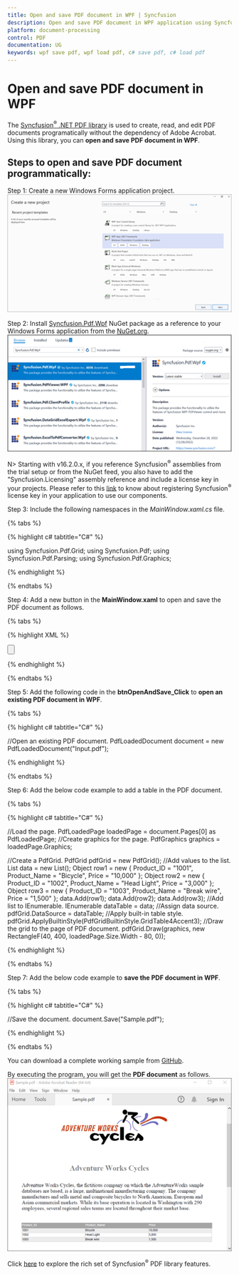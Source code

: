```yaml
---
title: Open and save PDF document in WPF | Syncfusion
description: Open and save PDF document in WPF application using Syncfusion .NET PDF library without the dependency of Adobe Acrobat. 
platform: document-processing
control: PDF
documentation: UG
keywords: wpf save pdf, wpf load pdf, c# save pdf, c# load pdf
---
```


# Open and save PDF document in WPF

The [Syncfusion<sup>&reg;</sup> .NET PDF library](https://www.syncfusion.com/document-processing/pdf-framework/net) is used to create, read, and edit PDF documents programatically without the dependency of Adobe Acrobat. Using this library, you can **open and save PDF document in WPF**. 

## Steps to open and save PDF document programmatically:

Step 1: Create a new Windows Forms application project.
![Create WPF application in Visual Studio](Images/Create_WPF_application.png)

Step 2: Install [Syncfusion.Pdf.Wpf](https://www.nuget.org/packages/Syncfusion.Pdf.Wpf/) NuGet package as a reference to your Windows Forms application from the [NuGet.org](https://www.nuget.org/).
![Install NuGet package](Images/WPF_NuGet_package.png)

N> Starting with v16.2.0.x, if you reference Syncfusion<sup>&reg;</sup> assemblies from the trial setup or from the NuGet feed, you also have to add the "Syncfusion.Licensing" assembly reference and include a license key in your projects. Please refer to this [link](https://help.syncfusion.com/common/essential-studio/licensing/overview) to know about registering Syncfusion<sup>&reg;</sup> license key in your application to use our components.

Step 3: Include the following namespaces in the *MainWindow.xaml.cs* file.

{% tabs %}

{% highlight c# tabtitle="C#" %}

using Syncfusion.Pdf.Grid;
using Syncfusion.Pdf;
using Syncfusion.Pdf.Parsing;
using Syncfusion.Pdf.Graphics;

{% endhighlight %}

{% endtabs %}

Step 4: Add a new button in the **MainWindow.xaml** to open and save the PDF document as follows.

{% tabs %}

{% highlight XML %}

<Button Click="btnOpenAndSave_Click" Margin="0,187,0,0" VerticalAlignment="Top" Height="30" BorderBrush="LightBlue" HorizontalAlignment="Center" Width="256">
    <Button.Background>
        <LinearGradientBrush EndPoint="0.5,-0.04" StartPoint="0.5,1.04">
            <GradientStop Color="#FFD9E9F7" Offset="0"/>
                <GradientStop Color="#FFEFF8FF" Offset="1"/>
        </LinearGradientBrush>
    </Button.Background>
    <StackPanel Orientation="Horizontal" Height="23" Margin="0,0,0,-2.52" VerticalAlignment="Bottom" HorizontalAlignment="Right" Width="200">
        <Image Name="image2" Margin="2" HorizontalAlignment="Center" VerticalAlignment="Center" />
        <TextBlock Text="Opend and Save PDF documemt" Height="26" Width="261" />
    </StackPanel>
</Button>

{% endhighlight %}

{% endtabs %}

Step 5: Add the following code in the **btnOpenAndSave_Click** to **open an existing PDF document in WPF**.

{% tabs %}

{% highlight c# tabtitle="C#" %}

//Open an existing PDF document.
PdfLoadedDocument document = new PdfLoadedDocument("Input.pdf");

{% endhighlight %}

{% endtabs %}

Step 6: Add the below code example to add a table in the PDF document.

{% tabs %}

{% highlight c# tabtitle="C#" %}

//Load the page. 
PdfLoadedPage loadedPage = document.Pages[0] as PdfLoadedPage;
//Create graphics for the page. 
PdfGraphics graphics = loadedPage.Graphics;

//Create a PdfGrid.
PdfGrid pdfGrid = new PdfGrid();
//Add values to the list.
List<object> data = new List<object>();
Object row1 = new { Product_ID = "1001", Product_Name = "Bicycle", Price = "10,000" };
Object row2 = new { Product_ID = "1002", Product_Name = "Head Light", Price = "3,000" };
Object row3 = new { Product_ID = "1003", Product_Name = "Break wire", Price = "1,500" };
data.Add(row1);
data.Add(row2);
data.Add(row3);
//Add list to IEnumerable.
IEnumerable<object> dataTable = data;
//Assign data source.
pdfGrid.DataSource = dataTable;
//Apply built-in table style.
pdfGrid.ApplyBuiltinStyle(PdfGridBuiltinStyle.GridTable4Accent3);
//Draw the grid to the page of PDF document.
pdfGrid.Draw(graphics, new RectangleF(40, 400, loadedPage.Size.Width - 80, 0));

{% endhighlight %}

{% endtabs %}

Step 7: Add the below code example to **save the PDF document in WPF**.

{% tabs %}

{% highlight c# tabtitle="C#" %}

//Save the document.
document.Save("Sample.pdf");

{% endhighlight %}

{% endtabs %}

You can download a complete working sample from [GitHub](https://github.com/SyncfusionExamples/PDF-Examples/tree/master/Open%20and%20Save%20PDF%20document/WPf/Open-and-save-PDF-document-WPF).

By executing the program, you will get the **PDF document** as follows.
![WPF open and save output PDF document](Images/Open_and_save_output.png)

Click [here](https://www.syncfusion.com/document-processing/pdf-framework/net) to explore the rich set of Syncfusion<sup>&reg;</sup> PDF library features.